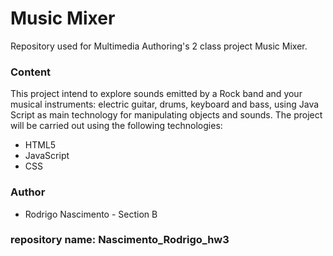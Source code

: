 # Music Mixer
Repository used for Multimedia Authoring's 2 class project Music Mixer. 

### Content

This project intend to explore sounds emitted by a Rock band and your musical instruments: electric guitar, drums, keyboard and bass, using Java Script as main technology for manipulating objects and sounds. The project will be carried out using the following technologies:

* HTML5
* JavaScript
* CSS

### Author
* Rodrigo Nascimento - Section B

### repository name: Nascimento_Rodrigo_hw3